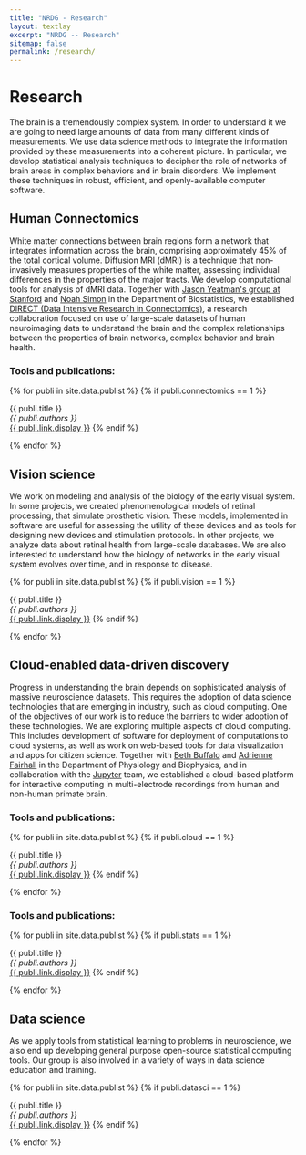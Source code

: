```yaml
---
title: "NRDG - Research"
layout: textlay
excerpt: "NRDG -- Research"
sitemap: false
permalink: /research/
---
```


# Research

The brain is a tremendously complex system. In order to understand it we are going to need large amounts of data from many different kinds of measurements. We use data science methods to integrate the information provided by these measurements into a coherent picture. In particular, we develop statistical analysis techniques to decipher the role of networks of brain areas in complex behaviors and in brain disorders. We implement these techniques in robust, efficient, and openly-available computer software.

## Human Connectomics

White matter connections between brain regions form a network that integrates information across the brain, comprising approximately 45% of the total cortical volume. Diffusion MRI (dMRI) is a technique that non-invasively measures properties of the white matter, assessing individual differences in the properties of the major tracts. We develop computational tools for analysis of dMRI data. Together with [Jason Yeatman's group at Stanford](https://www.brainandeducation.com/) and [Noah Simon](https://faculty.washington.edu/nrsimon/) in the Department of Biostatistics, we established [DIRECT (Data Intensive Research in Connectomics)](https://autofq.org/), a research collaboration focused on use of large-scale datasets of human neuroimaging data to understand the brain and the complex relationships between the properties of brain networks, complex behavior and brain health.

### Tools and publications:

{% for publi in site.data.publist %}
  {% if publi.connectomics == 1 %}

  {{ publi.title }} <br />
    <em>{{ publi.authors }} </em><br /><a href="{{ publi.link.url }}">{{ publi.link.display }}</a>
  {% endif %}

{% endfor %}


## Vision science

We work on modeling and analysis of the biology of the early visual system. In some projects, we created phenomenological models of
retinal processing, that simulate prosthetic vision. These models, implemented in software are useful for assessing the utility
of these devices and as tools for designing new devices and stimulation protocols. In other projects, we analyze data about
retinal health from large-scale databases. We are also interested to understand how the biology of networks in the early visual
system evolves over time, and in response to disease.

{% for publi in site.data.publist %}
  {% if publi.vision == 1 %}

  {{ publi.title }} <br />
    <em>{{ publi.authors }} </em><br /><a href="{{ publi.link.url }}">{{ publi.link.display }}</a>
  {% endif %}

{% endfor %}


## Cloud-enabled data-driven discovery

Progress in understanding the brain depends on sophisticated analysis of massive neuroscience datasets. This requires the adoption of data science technologies that are emerging in industry, such as cloud computing. One of the objectives of our work is to reduce the barriers to wider adoption of these technologies. We are exploring multiple aspects of cloud computing. This includes development of software for deployment of computations to cloud systems, as well as work on web-based tools for data visualization and apps for citizen science. Together with [Beth Buffalo](https://buffalomemorylab.com/) and [Adrienne Fairhall](https://fairhalllab.com/) in the Department of Physiology and Biophysics, and in collaboration with the [Jupyter](https://jupyter.org/) team, we established a cloud-based platform for interactive computing in multi-electrode recordings from human and non-human primate brain.


### Tools and publications:

{% for publi in site.data.publist %}
  {% if publi.cloud == 1 %}

  {{ publi.title }} <br />
    <em>{{ publi.authors }} </em><br /><a href="{{ publi.link.url }}">{{ publi.link.display }}</a>
  {% endif %}

{% endfor %}


### Tools and publications:

{% for publi in site.data.publist %}
  {% if publi.stats == 1 %}

  {{ publi.title }} <br />
    <em>{{ publi.authors }} </em><br /><a href="{{ publi.link.url }}">{{ publi.link.display }}</a>
  {% endif %}

{% endfor %}


## Data science

As we apply tools from statistical learning to problems in neuroscience, we also end up developing general purpose
open-source statistical computing tools. Our group is also involved in a variety of ways in data science education and training.

{% for publi in site.data.publist %}
  {% if publi.datasci == 1 %}

  {{ publi.title }} <br />
    <em>{{ publi.authors }} </em><br /><a href="{{ publi.link.url }}">{{ publi.link.display }}</a>
  {% endif %}

{% endfor %}



<!-- This is how/where to put in images>
<!--![]({{ site.url }}{{ site.baseurl }}/images/respic/layers_real.jpg){: style="width: 300px; float: right; border: 10px"}-->
